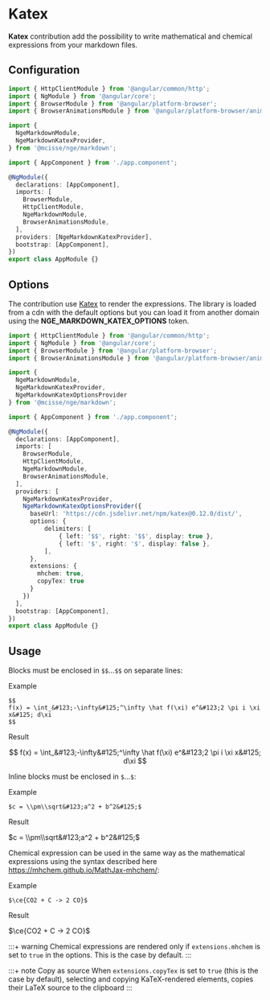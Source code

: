# Katex

**Katex** contribution add the possibility to write mathematical and chemical expressions from your markdown files.

## Configuration

```typescript highlights="6-9 18 21"
import { HttpClientModule } from '@angular/common/http';
import { NgModule } from '@angular/core';
import { BrowserModule } from '@angular/platform-browser';
import { BrowserAnimationsModule } from '@angular/platform-browser/animations';

import {
  NgeMarkdownModule,
  NgeMarkdownKatexProvider,
} from '@mcisse/nge/markdown';

import { AppComponent } from './app.component';

@NgModule({
  declarations: [AppComponent],
  imports: [
    BrowserModule,
    HttpClientModule,
    NgeMarkdownModule,
    BrowserAnimationsModule,
  ],
  providers: [NgeMarkdownKatexProvider],
  bootstrap: [AppComponent],
})
export class AppModule {}
```

## Options

The contribution use [Katex](https://katex.org) to render the expressions. The library is loaded from a cdn
with the default options but you can load it from another domain using the **NGE_MARKDOWN_KATEX_OPTIONS** token.

```typescript lines="1" highlights="6-10 23-36"
import { HttpClientModule } from '@angular/common/http';
import { NgModule } from '@angular/core';
import { BrowserModule } from '@angular/platform-browser';
import { BrowserAnimationsModule } from '@angular/platform-browser/animations';

import {
  NgeMarkdownModule,
  NgeMarkdownKatexProvider,
  NgeMarkdownKatexOptionsProvider
} from '@mcisse/nge/markdown';

import { AppComponent } from './app.component';

@NgModule({
  declarations: [AppComponent],
  imports: [
    BrowserModule,
    HttpClientModule,
    NgeMarkdownModule,
    BrowserAnimationsModule,
  ],
  providers: [
    NgeMarkdownKatexProvider,
    NgeMarkdownKatexOptionsProvider({
      baseUrl: 'https://cdn.jsdelivr.net/npm/katex@0.12.0/dist/',
      options: {
          delimiters: [
              { left: '$$', right: '$$', display: true },
              { left: '$', right: '$', display: false },
          ],
      },
      extensions: {
        mhchem: true,
        copyTex: true
      }
    })
  ],
  bootstrap: [AppComponent],
})
export class AppModule {}
```

## Usage

Blocks must be enclosed in `$$`...`$$` on separate lines:

Example

```plaintext
$$
f(x) = \int_&#123;-\infty&#125;^\infty \hat f(\xi) e^&#123;2 \pi i \xi x&#125; d\xi
$$
```

Result

$$
f(x) = \int_&#123;-\infty&#125;^\infty \hat f(\xi) e^&#123;2 \pi i \xi x&#125; d\xi
$$

Inline blocks must be enclosed in `$`...`$`:

Example

```plaintext
$c = \\pm\\sqrt&#123;a^2 + b^2&#125;$
```

Result

$c = \\pm\\sqrt&#123;a^2 + b^2&#125;$

Chemical expression can be used in the same way as the mathematical expressions using the syntax
described here <https://mhchem.github.io/MathJax-mhchem/>:

Example

```plaintext
$\ce{CO2 + C -> 2 CO}$
```

Result

$\ce{CO2 + C -> 2 CO}$

:::+ warning
Chemical expressions are rendered only if `extensions.mhchem` is set to `true` in the options.
This is the case by default.
:::

:::+ note Copy as source
When `extensions.copyTex` is set to `true` (this is the case by default), selecting and copying KaTeX-rendered elements, copies their LaTeX source to the clipboard
:::
